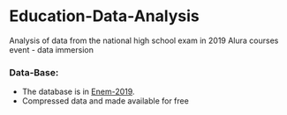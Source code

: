 # Education-Data-Analysis
Analysis of data from the national high school exam in 2019
Alura courses event - data immersion

### Data-Base:
- The database is in [Enem-2019](http://inep.gov.br/microdados).
- Compressed data and made available for free

